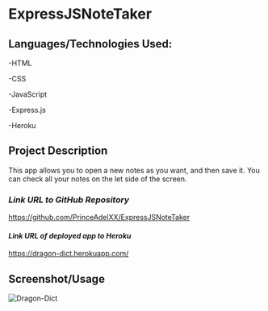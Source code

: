 # ExpressJSNoteTaker


## Languages/Technologies Used:

-HTML

-CSS

-JavaScript

-Express.js

-Heroku


## Project Description
This app allows you to open a new notes as you want, and then save it.
You can check all your notes on the let side of the screen. 


### **_Link URL to GitHub Repository_**

https://github.com/PrinceAdelXX/ExpressJSNoteTaker

#### **_Link URL of deployed app to Heroku_**

https://dragon-dict.herokuapp.com/

## Screenshot/Usage

![Dragon-Dict](https://user-images.githubusercontent.com/34521827/129727706-a71f7f09-e0b6-4e04-a022-09851f3c6916.png)


